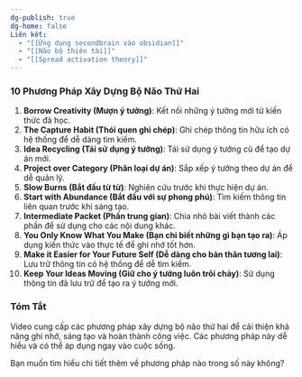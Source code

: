```yaml
---
dg-publish: true
dg-home: false
Liên kết:
  - "[[Ứng dụng secondbrain vào obsidian]]"
  - "[[Não bộ thiên tài]]"
  - "[[Spread activation theory]]"
---
```

### 10 Phương Pháp Xây Dựng Bộ Não Thứ Hai

1. **Borrow Creativity (Mượn ý tưởng)**: Kết nối những ý tưởng mới từ kiến thức đã học.
2. **The Capture Habit (Thói quen ghi chép)**: Ghi chép thông tin hữu ích có hệ thống để dễ dàng tìm kiếm.
3. **Idea Recycling (Tái sử dụng ý tưởng)**: Tái sử dụng ý tưởng cũ để tạo dự án mới.
4. **Project over Category (Phân loại dự án)**: Sắp xếp ý tưởng theo dự án để dễ quản lý.
5. **Slow Burns (Bắt đầu từ từ)**: Nghiên cứu trước khi thực hiện dự án.
6. **Start with Abundance (Bắt đầu với sự phong phú)**: Tìm kiếm thông tin liên quan trước khi sáng tạo.
7. **Intermediate Packet (Phần trung gian)**: Chia nhỏ bài viết thành các phần để sử dụng cho các nội dung khác.
8. **You Only Know What You Make (Bạn chỉ biết những gì bạn tạo ra)**: Áp dụng kiến thức vào thực tế để ghi nhớ tốt hơn.
9. **Make it Easier for Your Future Self (Dễ dàng cho bản thân tương lai)**: Lưu trữ thông tin có hệ thống để dễ tìm kiếm.
10. **Keep Your Ideas Moving (Giữ cho ý tưởng luôn trôi chảy)**: Sử dụng thông tin đã lưu trữ để tạo ra ý tưởng mới.

### Tóm Tắt
Video cung cấp các phương pháp xây dựng bộ não thứ hai để cải thiện khả năng ghi nhớ, sáng tạo và hoàn thành công việc. Các phương pháp này dễ hiểu và có thể áp dụng ngay vào cuộc sống.

Bạn muốn tìm hiểu chi tiết thêm về phương pháp nào trong số này không?